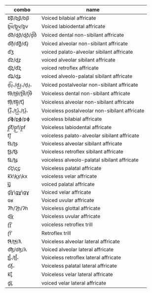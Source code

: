 combo|name
---|---|
b͡β/b͜β/bβ|Voiced bilabial affricate
b̪͡v/b̪͜v/b̪v|Voiced labiodental affricate
d͡ð/d͜ð/d͜ð/d̟͡ð|Voiced dental non-sibilant affricate
d͡ð̠/d͡ð̳/d͡ɹ̝|Voiced alveolar non-sibilant affricate
d͡ʒ|voiced palato-alveolar sibilant affricate
d͡z/d͜z|voiced alveolar sibilant affricate
ɖ͡ʐ/d͡ʐ|voiced retroflex affricate
d͡ʑ/d͜ʑ|voiced alveolo-palatal sibilant affricate
d̠͡ɹ̠˔/d̠͜ɹ̠˔/d̠ɹ̠˔|Voiced postalveolar non-sibilant affricate
t͡θ/t͜θ/t̪͡θ/t̟͡θ|Voiceless dental non-sibilant affricate
t͡θ̠/t͡θ͇/t͡ɹ̝̊|Voiceless alveolar non-sibilant affricate
t̠͡ɹ̠̊˔/t̠͜ɹ̠̊˔/t̠ɹ̠̊˔|Voiceless postalveolar non-sibilant affricate
p͡ɸ/p͜ɸ/pɸ|voiceless bilabial affricate
p̪͡f/p̪͜f/p̪f|Voiceless labiodental affricate
t͡ʃ|voiceless palato-alveolar sibilant affricate
t͡s/t͜s|Voiceless alveolar sibilant affricate
ʈ͡ʂ/t͡ʂ |Voiceless retroflex sibilant affricate
t͡ɕ/t͜ɕ|voiceless alveolo-palatal sibilant affricate
c͡ç\c͜ç|Voiceless palatal affricate
k͡x\k͜x\kx|voiceless velar affricate
ɟ͡ʝ|voiced palatal affricate
ɡ͡ɣ\ɡ͜ɣ\ɡɣ|Voiced velar affricate
ɢʁ|Voiced uvular affricate
ʔ͡h/ʔ͜h/ʔh|Voiceless glottal affricate
q͡χ|Voiceless uvular affricate
ɽ͡r̥|voiceless retroflex trill
ɽ͡r|Retroflex trill
t͡ɬ/t͜ɬ/ƛ|Voiceless alveolar lateral affricate
d͡ɮ/dɮ/λ|Voiced alveolar lateral affricate
ʈ͜ɭ̊˔/ʈɭ̊˔|Voiceless retroflex lateral affricate
c͡ʎ̥˔|Voiceless palatal lateral affricate
k͡ʟ̝̊|Voiceless velar lateral affricate
ɡ͡ʟ̝|voiced velar lateral affricate
